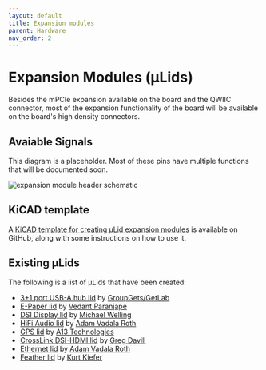 ```yaml
---
layout: default
title: Expansion modules
parent: Hardware
nav_order: 2
---
```


# Expansion Modules (μLids)

Besides the mPCIe expansion available on the board and the QWIIC connector, most of the expansion functionality of the board will be available on the board's high density connectors.

## Avaiable Signals

This diagram is a placeholder. Most of these pins have multiple functions that will be documented soon.

![expansion module header schematic](/kimchi-micro/images/hardware/expansion.png)

## KiCAD template

A [KiCAD template for creating μLid expansion modules](https://github.com/groupgets/kimchi-micro-lid) is available on GitHub, along with some instructions on how to use it.

## Existing μLids

The following is a list of μLids that have been created:

* [3+1 port USB-A hub lid](https://github.com/groupgets/kimchi-usb-ulid) by [GroupGets/GetLab](https://groupgets.com/manufacturers/getlab)
* [E-Paper lid](https://github.com/VedantParanjape/kimchi-epaper-lid) by [Vedant Paranjape](https://github.com/VedantParanjape)
* [DSI Display lid](https://github.com/mwelling/kimchi-display-lid) by [Michael Welling](https://github.com/mwelling/)
* [HiFi Audio lid](https://github.com/adamjvr/kimchi-HiFi-lid) by [Adam Vadala Roth](https://github.com/adamjvr)
* [GPS lid](https://github.com/mwelling/kimchi-gps-lid) by [A13 Technologies](https://github.com/a13-technologies)
* [CrossLink DSI-HDMI lid](https://github.com/gregdavill/kimchi-crosslink.git) by [Greg Davill](https://github.com/gregdavill)
* [Ethernet lid](https://github.com/adamjvr/kimchi-ethernet-lid) by [Adam Vadala Roth](https://github.com/adamjvr)
* [Feather lid](https://github.com/kekiefer/kimchi-feather-ulid) by [Kurt Kiefer](https://github.com/kekiefer)
